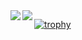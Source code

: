 <!--
**kazuyoshi-tech/kazuyoshi-tech** is a ✨ _special_ ✨ repository because its `README.md` (this file) appears on your GitHub profile.

Here are some ideas to get you started:

- 🔭 I’m currently working on ...
- 🌱 I’m currently learning ...
- 👯 I’m looking to collaborate on ...
- 🤔 I’m looking for help with ...
- 💬 Ask me about ...
- 📫 How to reach me: ...
- 😄 Pronouns: ...
- ⚡ Fun fact: ...
-->
<img align="left" src="https://github-readme-stats.vercel.app/api?username=kazuyoshi-tech&count_private=true&show_icons=true" />
<img align="left" src="https://github-readme-stats.vercel.app/api/top-langs/?username=kazuyoshi-tech&&layout=compact" />

[![trophy](https://github-profile-trophy.vercel.app/?username=kazuyoshi-tech)](https://github.com/ryo-ma/github-profile-trophy)


